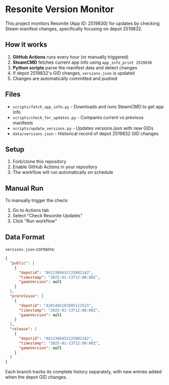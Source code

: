 # Resonite Version Monitor

This project monitors Resonite (App ID: 2519830) for updates by checking Steam manifest changes, specifically focusing on depot 2519832.

## How it works

1. **GitHub Actions** runs every hour (or manually triggered)
2. **SteamCMD** fetches current app info using `app_info_print 2519830`
3. **Python scripts** parse the manifest data and detect changes
4. If depot 2519832's GID changes, `versions.json` is updated
5. Changes are automatically committed and pushed

## Files

- `scripts/fetch_app_info.py` - Downloads and runs SteamCMD to get app info
- `scripts/check_for_updates.py` - Compares current vs previous manifests
- `scripts/update_versions.py` - Updates versions.json with new GIDs
- `data/versions.json` - Historical record of depot 2519832 GID changes

## Setup

1. Fork/clone this repository
2. Enable GitHub Actions in your repository
3. The workflow will run automatically on schedule

## Manual Run

To manually trigger the check:
1. Go to Actions tab
2. Select "Check Resonite Updates"
3. Click "Run workflow"

## Data Format

`versions.json` contains:
```json
{
  "public": [
    {
      "depotid": "8412389452125882142",
      "timestamp": "2025-01-13T12:00:00Z",
      "gameVersion": null
    }
  ],
  "prerelease": [
    {
      "depotid": "4281492182895112523",
      "timestamp": "2025-01-13T12:00:00Z",
      "gameVersion": null
    }
  ],
  "release": [
    {
      "depotid": "8412389452125882142",
      "timestamp": "2025-01-13T12:00:00Z",
      "gameVersion": null
    }
  ]
}
```

Each branch tracks its complete history separately, with new entries added when the depot GID changes.